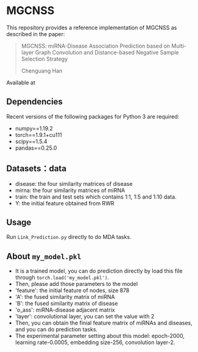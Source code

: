 # MGCNSS
This repository provides a reference implementation of MGCNSS as described in the paper:
> MGCNSS: miRNA-Disease Association Prediction based on Multi-layer Graph Convolution and Distance-based Negative Sample Selection Strategy
>
> Chenguang Han
> 

Available at 

## Dependencies
Recent versions of the following packages for Python 3 are required:
* numpy==1.19.2
* torch==1.9.1+cu111
* scipy==1.5.4
* pandas==0.25.0

## Datasets：data
* disease: the four similarity matrices of disease
* mirna: the four similarity matrices of miRNA
* train: the train and test sets which contains 1:1, 1:5 and 1:10 data.
* Y: the initial feature obtained from RWR

## Usage
Run `Link_Prediction.py` directly to do MDA tasks.

## About `my_model.pkl`
* It is a trained model, you can do prediction directly by load this file through `torch.load('my_model.pkl')`.
* Then, please add those parameters to the model
*    'feature': the initial feature of nodes, size 878
*    'A': the fused similarity matrix of miRNA
*    'B': the fused similarity matrix of disease
*    'o_ass': miRNA-disease adjacent matrix
*    'layer': convolutional layer, you can set the value with 2
* Then, you can obtain the finial feature matrix of miRNAs and diseases, and you can do prediction tasks.
* The experimental parameter setting about this model: epoch-2000, learning rate-0.0005, embedding size-256, convolution layer-2.



